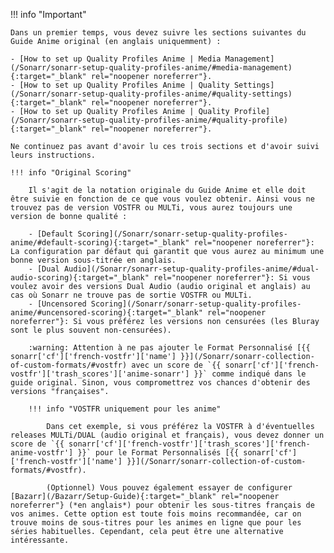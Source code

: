 !!! info "Important"

    Dans un premier temps, vous devez suivre les sections suivantes du Guide Anime original (en anglais uniquemment) :

    - [How to set up Quality Profiles Anime | Media Management](/Sonarr/sonarr-setup-quality-profiles-anime/#media-management){:target="_blank" rel="noopener noreferrer"}.
    - [How to set up Quality Profiles Anime | Quality Settings](/Sonarr/sonarr-setup-quality-profiles-anime/#quality-settings){:target="_blank" rel="noopener noreferrer"}.
    - [How to set up Quality Profiles Anime | Quality Profile](/Sonarr/sonarr-setup-quality-profiles-anime/#quality-profile){:target="_blank" rel="noopener noreferrer"}.

    Ne continuez pas avant d'avoir lu ces trois sections et d'avoir suivi leurs instructions.

    !!! info "Original Scoring"

        Il s'agit de la notation originale du Guide Anime et elle doit être suivie en fonction de ce que vous voulez obtenir. Ainsi vous ne trouvez pas de version VOSTFR ou MULTi, vous aurez toujours une version de bonne qualité :

        - [Default Scoring](/Sonarr/sonarr-setup-quality-profiles-anime/#default-scoring){:target="_blank" rel="noopener noreferrer"}: La configuration par défaut qui garantit que vous aurez au minimum une bonne version sous-titrée en anglais.
        - [Dual Audio](/Sonarr/sonarr-setup-quality-profiles-anime/#dual-audio-scoring){:target="_blank" rel="noopener noreferrer"}: Si vous voulez avoir des versions Dual Audio (audio original et anglais) au cas où Sonarr ne trouve pas de sortie VOSTFR ou MULTi.
        - [Uncensored Scoring](/Sonarr/sonarr-setup-quality-profiles-anime/#uncensored-scoring){:target="_blank" rel="noopener noreferrer"}: Si vous préférez les versions non censurées (les Bluray sont le plus souvent non-censurées).

        :warning: Attention à ne pas ajouter le Format Personnalisé [{{ sonarr['cf']['french-vostfr']['name'] }}](/Sonarr/sonarr-collection-of-custom-formats/#vostfr) avec un score de `{{ sonarr['cf']['french-vostfr']['trash_scores']['anime-sonarr'] }}` comme indiqué dans le guide original. Sinon, vous compromettrez vos chances d'obtenir des versions "françaises".

        !!! info "VOSTFR uniquement pour les anime"

            Dans cet exemple, si vous préférez la VOSTFR à d'éventuelles releases MULTi/DUAL (audio original et français), vous devez donner un score de `{{ sonarr['cf']['french-vostfr']['trash_scores']['french-anime-vostfr'] }}` pour le Format Personnalisés [{{ sonarr['cf']['french-vostfr']['name'] }}](/Sonarr/sonarr-collection-of-custom-formats/#vostfr).

            (Optionnel) Vous pouvez également essayer de configurer [Bazarr](/Bazarr/Setup-Guide){:target="_blank" rel="noopener noreferrer"} (*en anglais*) pour obtenir les sous-titres français de vos animes. Cette option est toute fois moins recommandée, car on trouve moins de sous-titres pour les animes en ligne que pour les séries habituelles. Cependant, cela peut être une alternative intéressante.
